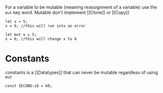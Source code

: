 For a variable to be mutable (meaning reassignment of a variable) use the `mut` key word. Mutable don't implement [[Clone]] or [[Copy]]
~~~
let x = 5;
x = 6; //this will run into an error 

let mut x = 5;
x = 6; //this will change x to 6
~~~

# Constants
constants is a [[Datatypes]] that can never be mutable regardless of using `mut`
~~~
const SECOND:i8 = 60;
~~~